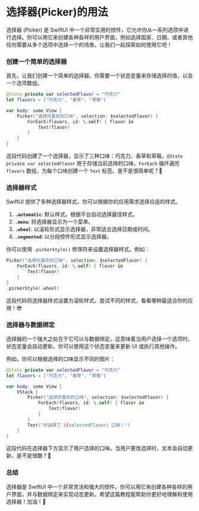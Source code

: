 ﻿# 选择器(Picker)的用法

选择器 (Picker) 是 SwiftUI 中一个非常实用的控件，它允许你从一系列选项中进行选择。你可以用它来创建各种各样的用户界面，例如选择国家、日期、或者其他任何需要从多个选项中选择一个的场景。让我们一起探索如何使用它吧！

### 创建一个简单的选择器

首先，让我们创建一个简单的选择器。你需要一个状态变量来存储选择的值，以及一个选项数组。

```swift
@State private var selectedFlavor = "巧克力"
let flavors = ["巧克力", "香草", "草莓"]

var body: some View {
    Picker("选择你喜欢的口味", selection: $selectedFlavor) {
        ForEach(flavors, id: \.self) { flavor in
            Text(flavor)
        }
    }
}
```

这段代码创建了一个选择器，显示了三种口味：巧克力、香草和草莓。`@State private var selectedFlavor` 用于存储当前选择的口味。`ForEach` 循环遍历 `flavors` 数组，为每个口味创建一个 `Text` 标签。是不是很简单呢？🎉

### 选择器样式

SwiftUI 提供了多种选择器样式，你可以根据你的应用需求选择合适的样式。

1.  **`.automatic`**: 默认样式，根据平台自动选择最佳样式。
2.  **`.menu`**: 将选择器显示为一个菜单。
3.  **`.wheel`**: 以滚轮形式显示选择器，非常适合选择日期或时间。
4.  **`.segmented`**: 以分段控件形式显示选择器。

你可以使用 `.pickerStyle()` 修饰符来设置选择器样式。例如：

```swift
Picker("选择你喜欢的口味", selection: $selectedFlavor) {
    ForEach(flavors, id: \.self) { flavor in
        Text(flavor)
    }
}
.pickerStyle(.wheel)
```

这段代码将选择器样式设置为滚轮样式。尝试不同的样式，看看哪种最适合你的应用！😎

### 选择器与数据绑定

选择器的一个强大之处在于它可以与数据绑定。这意味着当用户选择一个选项时，状态变量会自动更新。你可以使用这个状态变量来更新 UI 或执行其他操作。

例如，你可以根据选择的口味显示不同的图片：

```swift
@State private var selectedFlavor = "巧克力"
let flavors = ["巧克力", "香草", "草莓"]

var body: some View {
    VStack {
        Picker("选择你喜欢的口味", selection: $selectedFlavor) {
            ForEach(flavors, id: \.self) { flavor in
                Text(flavor)
            }
        }
        Text("你选择了 \(selectedFlavor) 口味！")
    }
}
```

这段代码在选择器下方显示了用户选择的口味。当用户更改选择时，文本会自动更新。是不是很酷？🤩

### 总结

选择器是 SwiftUI 中一个非常灵活和强大的控件。你可以用它来创建各种各样的用户界面，并与数据绑定来实现动态更新。希望这篇教程能帮助你更好地理解和使用选择器！加油！💪